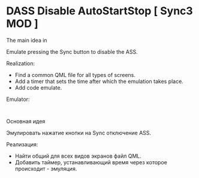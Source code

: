 # DASS Disable AutoStartStop [ Sync3 MOD ] 

The main idea in

Emulate pressing the Sync button to disable the ASS.

Realization:

* Find a common QML file for all types of screens.
* Add a timer that sets the time after which the emulation takes place.
* Add code emulate.



Emulator: 

```javascript



```





Основная идея

Эмулировать нажатие кнопки на Sync отключение ASS.

Реализация:

* Найти общий для всех видов экранов файл QML.
* Добавить таймер, устанавливающий время через которое происходит - эмуляция. 


